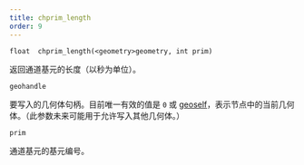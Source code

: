 ```yaml
---
title: chprim_length
order: 9
---
```

`float  chprim_length(<geometry>geometry, int prim)`

返回通道基元的长度（以秒为单位）。

`geohandle`

要写入的几何体句柄。目前唯一有效的值是 `0` 或 [geoself](geoself.html "返回当前几何体的句柄。")，表示节点中的当前几何体。（此参数未来可能用于允许写入其他几何体。）

`prim`

通道基元的基元编号。